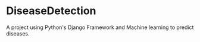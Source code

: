 # DiseaseDetection
A project using Python's Django Framework and Machine learning to predict diseases.
